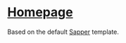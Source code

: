 # [Homepage](https://vegum.no?lang=en)

Based on the default [Sapper](https://github.com/sveltejs/sapper) template.
